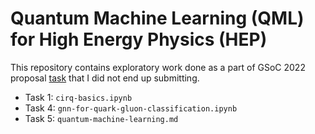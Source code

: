 # Quantum Machine Learning (QML) for High Energy Physics (HEP)

This repository contains exploratory work done as a part of GSoC 2022 proposal [task](https://docs.google.com/document/d/e/2PACX-1vSeQWHXbf-87eCPcEj-LcYEcBpPKnqCYoU0uf7PH-ou_XRdcg_xtXaP4fzSY8b_FiGMIyqsLjDNWqZD/pub) that I did not end up submitting. 

- Task 1: `cirq-basics.ipynb`
- Task 4: `gnn-for-quark-gluon-classification.ipynb`
- Task 5: `quantum-machine-learning.md`



